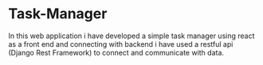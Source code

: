 # Task-Manager

In this web application i have developed a simple task manager using react as a front end and connecting with backend i have used a restful api (Django Rest Framework) to connect and communicate with data.